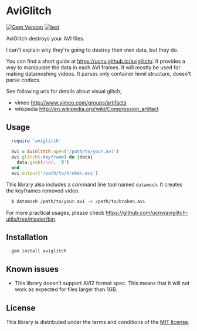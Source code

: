 # AviGlitch

[![Gem Version](https://badge.fury.io/rb/aviglitch.svg)](https://badge.fury.io/rb/aviglitch)
[![test](https://github.com/ucnv/aviglitch/actions/workflows/ruby.yml/badge.svg)](https://github.com/ucnv/aviglitch/actions/workflows/ruby.yml)

AviGlitch destroys your AVI files.

I can't explain why they're going to destroy their own data, but they do.

You can find a short guide at <https://ucnv.github.io/aviglitch/>.
It provides a way to manipulate the data in each AVI frames.
It will mostly be used for making datamoshing videos.
It parses only container level structure, doesn't parse codecs.

See following urls for details about visual glitch;

* vimeo <http://www.vimeo.com/groups/artifacts>
* wikipedia <http://en.wikipedia.org/wiki/Compression_artifact>

## Usage

```ruby
  require 'aviglitch'

  avi = AviGlitch.open('/path/to/your.avi')
  avi.glitch(:keyframe) do |data|
    data.gsub(/\d/, '0')
  end
  avi.output('/path/to/broken.avi')
```

This library also includes a command line tool named `datamosh`.
It creates the keyframes removed video.

```sh
  $ datamosh /path/to/your.avi -o /path/to/broken.avi
```

For more practical usages, please check <https://github.com/ucnv/aviglitch-utils/tree/master/bin>.

## Installation

```sh
  gem install aviglitch
```

## Known issues

- This library doesn't support AVI2 format spec. This means that it will not work as expected for files larger than 1GB.

## License

This library is distributed under the terms and conditions of the [MIT license](LICENSE).
